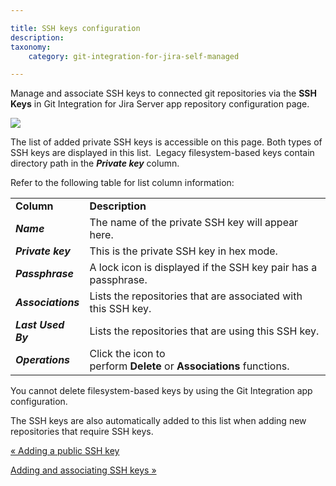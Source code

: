 ```yaml
---

title: SSH keys configuration
description:
taxonomy:
    category: git-integration-for-jira-self-managed

---
```

Manage and associate SSH keys to connected git repositories via the **SSH Keys** in Git Integration for Jira Server app repository configuration page.

![](https://bigbrassband.atlassian.net/wiki/download/thumbnails/1930396746/add-ssh-and-associate-keys.png?version=1&modificationDate=1630642804864&cacheVersion=1&api=v2&width=680&height=222)

The list of added private SSH keys is accessible on this page. Both types of SSH keys are displayed in this list.  Legacy filesystem-based keys contain directory path in the _**Private key**_ column.

Refer to the following table for list column information:

|     |     |
| --- | --- |
| **Column** | **Description** |
| _**Name**_ | The name of the private SSH key will appear here. |
| _**Private key**_ | This is the private SSH key in hex mode. |
| _**Passphrase**_ | A lock icon is displayed if the SSH key pair has a passphrase. |
| _**Associations**_ | Lists the repositories that are associated with this SSH key. |
| _**Last Used By**_ | Lists the repositories that are using this SSH key. |
| _**Operations**_ | Click the icon to perform **Delete** or **Associations** functions. |

You cannot delete filesystem-based keys by using the Git Integration app configuration.

The SSH keys are also automatically added to this list when adding new repositories that require SSH keys.

[« Adding a public SSH key](/wiki/spaces/GIJDC/pages/1930396728/Adding+a+public+SSH+Key)

[Adding and associating SSH keys »](/wiki/spaces/GIJDC/pages/1930396771/Adding+and+associating+SSH+keys)

